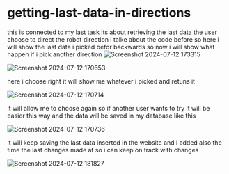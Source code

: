 # getting-last-data-in-directions
this is connected to my last task its about retrieving the last data the user choose to direct the robot direction
i talke about the code before so here i will show the last data i picked befor backwards so now i will show what happen if i pick another direction
![Screenshot 2024-07-12 173315](https://github.com/user-attachments/assets/30787561-4b88-4b97-9e18-e7cdafb41711)

![Screenshot 2024-07-12 170653](https://github.com/user-attachments/assets/103fa656-5fd8-4075-99a7-adb7cb5989b5)

here i choose right it will show me whatever i picked and retuns it 


![Screenshot 2024-07-12 170714](https://github.com/user-attachments/assets/069ca76b-d086-4d1c-b587-05fbb263530f)


it will allow me to choose again so if another user wants to try it will be easier this way and the data will be saved in my database like this 


![Screenshot 2024-07-12 170736](https://github.com/user-attachments/assets/f820513b-debe-4171-8544-bb537df89911)





it will keep saving the last data inserted in the website and i added also the time the last changes made at so i can keep on track with changes 




![Screenshot 2024-07-12 181827](https://github.com/user-attachments/assets/abd8c24f-1d3e-463d-af8c-a5af5616554c)
